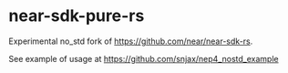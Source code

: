 # near-sdk-pure-rs

Experimental no_std fork of https://github.com/near/near-sdk-rs.

See example of usage at https://github.com/snjax/nep4_nostd_example
